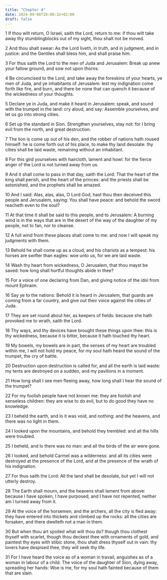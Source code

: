 ```yaml
---
title: "Chapter 4"
date: 2024-09-06T20:00:32+02:00
draft: false
---
```



1 If thou wilt return, O Israel, saith the Lord, return to me: if thou wilt take away thy stumblingblocks out of my sight, thou shalt not be moved.

2 And thou shalt swear: As the Lord liveth, in truth, and in judgment, and in justice: and the Gentiles shall bless him, and shall praise him.

3 For thus saith the Lord to the men of Juda and Jerusalem: Break up anew your fallow ground, and sow not upon thorns:

4 Be circumcised to the Lord, and take away the foreskins of your hearts, ye men of Juda, and ye inhabitants of Jerusalem: lest my indignation come forth like fire, and burn, and there be none that can quench it because of the wickedness of your thoughts.

5 Declare ye in Juda, and make it heard in Jerusalem: speak, and sound with the trumpet in the land: cry aloud, and say: Assemble yourselves, and let us go into strong cities.

6 Set up the standard in Sion. Strengthen yourselves, stay not: for I bring evil from the north, and great destruction.

7 The lion is come up out of his den, and the robber of nations hath roused himself: he is come forth out of his place, to make thy land desolate: thy cities shall be laid waste, remaining without an inhabitant.

8 For this gird yourselves with haircloth, lament and howl: for the fierce anger of the Lord is not turned away from us.

9 And it shall come to pass in that day, saith the Lord: That the heart of the king shall perish, and the heart of the princes: and the priests shall be astonished, and the prophets shall be amazed.

10 And I said: Alas, alas, alas, O Lord God, hast thou then deceived this people and Jerusalem, saying: You shall have peace: and behold the sword reacheth even to the soul?

11 At that time it shall be said to this people, and to Jerusalem: A burning wind is in the ways that are in the desert of the way of the daughter of my people, not to fan, nor to cleanse.

12 A full wind from these places shall come to me: and now I will speak my judgments with them.

13 Behold he shall come up as a cloud, and his chariots as a tempest: his horses are swifter than eagles: woe unto us, for we are laid waste.

14 Wash thy heart from wickedness, O Jerusalem, that thou mayst be saved: how long shall hurtful thoughts abide in thee?

15 For a voice of one declaring from Dan, and giving notice of the idol from mount Ephraim.

16 Say ye to the nations: Behold it is heard in Jerusalem, that guards are coming from a far country, and give out their voice against the cities of Juda.

17 They are set round about her, as keepers of fields: because she hath provoked me to wrath, saith the Lord.

18 Thy ways, and thy devices have brought these things upon thee: this is thy wickedness, because it is bitter, because it hath touched thy heart.

19 My bowels, my bowels are in part, the senses of my heart are troubled within me, I will not hold my peace, for my soul hath heard the sound of the trumpet, the cry of battle.

20 Destruction upon destruction is called for, and all the earth is laid waste: my tents are destroyed on a sudden, and my pavilions in a moment.

21 How long shall I see men fleeing away, how long shall I hear the sound of the trumpet?

22 For my foolish people have not known me: they are foolish and senseless children: they are wise to do evil, but to do good they have no knowledge.

23 I beheld the earth, and lo it was void, and nothing: and the heavens, and there was no light in them.

24 I looked upon the mountains, and behold they trembled: and all the hills were troubled.

25 I beheld, and lo there was no man: and all the birds of the air were gone.

26 I looked, and behold Carmel was a wilderness: and all its cities were destroyed at the presence of the Lord, and at the presence of the wrath of his indignation.

27 For thus saith the Lord: All the land shall be desolate, but yet I will not utterly destroy.

28 The Earth shall mourn, and the heavens shall lament from above: because I have spoken, I have purposed, and I have not repented, neither am I turned away from it.

29 At the voice of the horsemen, and the archers, all the city is fled away: they have entered into thickets and climbed up the rocks: all the cities are forsaken, and there dwelleth not a man in them.

30 But when thou art spoiled what wilt thou do? though thou clothest thyself with scarlet, though thou deckest thee with ornaments of gold, and paintest thy eyes with stibic stone, thou shalt dress thyself out in vain: thy lovers have despised thee, they will seek thy life.

31 For I have heard the voice as of a woman in travail, anguishes as of a woman in labour of a child. The voice of the daughter of Sion, dying away, spreading her hands: Woe is me, for my soul hath fainted because of them that are slain.

